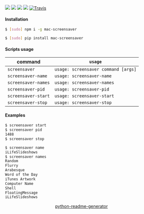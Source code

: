 <!--
https://pypi.org/project/readme-generator/
https://pypi.org/project/python-readme-generator/
-->

[![](https://img.shields.io/badge/OS-macOS-blue.svg?longCache=True)]()
[![](https://img.shields.io/badge/language-AppleScript-blue.svg?longCache=True)]()
[![](https://img.shields.io/pypi/v/mac-screensaver.svg?maxAge=3600)](https://pypi.org/project/mac-screensaver/)
[![](https://img.shields.io/npm/v/mac-screensaver.svg?maxAge=3600)](https://www.npmjs.com/package/mac-screensaver)
[![Travis](https://api.travis-ci.org/looking-for-a-job/mac-screensaver.svg?branch=master)](https://travis-ci.org/looking-for-a-job/mac-screensaver/)

#### Installation
```bash
$ [sudo] npm i -g mac-screensaver
```
```bash
$ [sudo] pip install mac-screensaver
```

#### Scripts usage
command|`usage`
-|-
`screensaver` |`usage: screensaver command [args]`
`screensaver-name` |`usage: screensaver-name`
`screensaver-names` |`usage: screensaver-names`
`screensaver-pid` |`usage: screensaver-pid`
`screensaver-start` |`usage: screensaver-start`
`screensaver-stop` |`usage: screensaver-stop`

#### Examples
```bash
$ screensaver start
$ screensaver pid
1488
$ screensaver stop
```

```bash
$ screensaver name
iLifeSlideshows
$ screensaver names
Random
Flurry
Arabesque
Word of the Day
iTunes Artwork
Computer Name
Shell
FloatingMessage
iLifeSlideshows
```

<p align="center">
    <a href="https://pypi.org/project/python-readme-generator/">python-readme-generator</a>
</p>